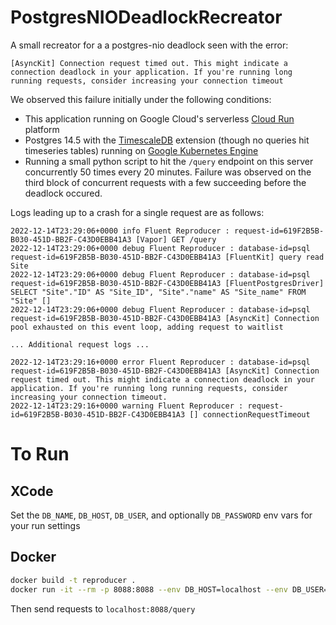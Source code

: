 # PostgresNIODeadlockRecreator

A small recreator for a a postgres-nio deadlock seen with the error:
```
[AsyncKit] Connection request timed out. This might indicate a connection deadlock in your application. If you're running long running requests, consider increasing your connection timeout
```

We observed this failure initially under the following conditions:
- This application running on Google Cloud's serverless [Cloud Run](https://cloud.google.com/run/) platform
- Postgres 14.5 with the [TimescaleDB](https://www.timescale.com/) extension (though no queries hit timeseries tables) running on [Google Kubernetes Engine](https://cloud.google.com/kubernetes-engine/)
- Running a small python script to hit the `/query` endpoint on this server concurrently 50 times every 20 minutes. Failure was observed on the third block of concurrent requests with a few succeeding before the deadlock occured.

Logs leading up to a crash for a single request are as follows:
```log
2022-12-14T23:29:06+0000 info Fluent Reproducer : request-id=619F2B5B-B030-451D-BB2F-C43D0EBB41A3 [Vapor] GET /query
2022-12-14T23:29:06+0000 debug Fluent Reproducer : database-id=psql request-id=619F2B5B-B030-451D-BB2F-C43D0EBB41A3 [FluentKit] query read Site
2022-12-14T23:29:06+0000 debug Fluent Reproducer : database-id=psql request-id=619F2B5B-B030-451D-BB2F-C43D0EBB41A3 [FluentPostgresDriver] SELECT "Site"."ID" AS "Site_ID", "Site"."name" AS "Site_name" FROM "Site" []
2022-12-14T23:29:06+0000 debug Fluent Reproducer : database-id=psql request-id=619F2B5B-B030-451D-BB2F-C43D0EBB41A3 [AsyncKit] Connection pool exhausted on this event loop, adding request to waitlist

... Additional request logs ...

2022-12-14T23:29:16+0000 error Fluent Reproducer : database-id=psql request-id=619F2B5B-B030-451D-BB2F-C43D0EBB41A3 [AsyncKit] Connection request timed out. This might indicate a connection deadlock in your application. If you're running long running requests, consider increasing your connection timeout.
2022-12-14T23:29:16+0000 warning Fluent Reproducer : request-id=619F2B5B-B030-451D-BB2F-C43D0EBB41A3 [] connectionRequestTimeout
```

# To Run
## XCode
Set the `DB_NAME`, `DB_HOST`, `DB_USER`, and optionally `DB_PASSWORD` env vars for your run settings

## Docker
```sh
docker build -t reproducer .
docker run -it --rm -p 8088:8088 --env DB_HOST=localhost --env DB_USER=postgres --env DB_NAME=database reproducer
```

Then send requests to `localhost:8088/query`
